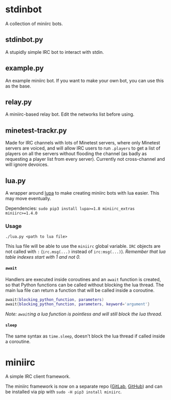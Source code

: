 # stdinbot

A collection of miniirc bots.

## stdinbot.py

A stupidly simple IRC bot to interact with stdin.

## example.py

An example miniirc bot. If you want to make your own bot, you can use this as
the base.

## relay.py

A miniirc-based relay bot. Edit the networks list before using.

## minetest-trackr.py

Made for IRC channels with lots of Minetest servers, where only Minetest servers
are voiced, and will allow IRC users to run `.players` to get a list of players
on all the servers without flooding the channel (as badly as requesting a player
list from every server). Currently not cross-channel and will ignore devoices.

## lua.py

A wrapper around [lupa](https://github.com/scoder/lupa) to make creating
miniirc bots with lua easier. This may move eventually.

Dependencies: `sudo pip3 install lupa>=1.8 miniirc_extras miniirc>=1.4.0`

### Usage

```
./lua.py <path to lua file>
```

This lua file will be able to use the `miniirc` global variable. `IRC` objects
are not called with `:` (`irc.msg(...)` instead of `irc:msg(...)`). *Remember
that lua table indexes start with 1 and not 0.*

#### `await`

Handlers are executed inside coroutines and an `await` function is created, so
that Python functions can be called without blocking the lua thread. The main
lua file can return a function that will be called inside a coroutine.

```lua
await(blocking_python_function, parameters)
await{blocking_python_function, parameters, keyword='argument'}
```

*Note: `await`ing a lua function is pointless and will still block the lua
thread.*

#### `sleep`

The same syntax as `time.sleep`, doesn't block the lua thread if called inside
a coroutine.

# miniirc

A simple IRC client framework.

The miniirc framework is now on a separate repo
([GitLab](https://gitlab.com/luk3yx/miniirc),
[GitHub](https://github.com/luk3yx/miniirc))
and can be installed via pip
with `sudo -H pip3 install miniirc`.
